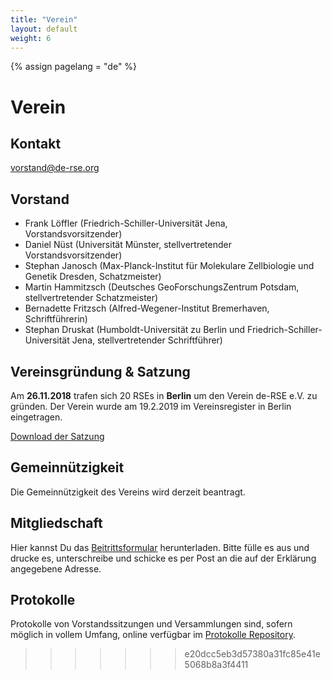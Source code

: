 ```yaml
---
title: "Verein"
layout: default
weight: 6
---
```

<!-- Set variable "lang" to reflect page language -->
{% assign pagelang = "de" %}

# Verein

## Kontakt

vorstand@de-rse.org

## Vorstand

* Frank Löffler (Friedrich-Schiller-Universität Jena, Vorstandsvorsitzender)
* Daniel Nüst (Universität Münster, stellvertretender Vorstandsvorsitzender) 
* Stephan Janosch (Max-Planck-Institut für Molekulare Zellbiologie und Genetik Dresden, Schatzmeister)
* Martin Hammitzsch (Deutsches GeoForschungsZentrum Potsdam, stellvertretender Schatzmeister)
* Bernadette Fritzsch (Alfred-Wegener-Institut Bremerhaven, Schriftführerin)
* Stephan Druskat (Humboldt-Universität zu Berlin und Friedrich-Schiller-Universität Jena, stellvertretender Schriftführer)

## Vereinsgründung & Satzung

Am **26.11.2018** trafen sich 20 RSEs in **Berlin** um den Verein de-RSE e.V. zu gründen.
Der Verein wurde am 19.2.2019 im Vereinsregister in Berlin eingetragen.

[Download der Satzung](https://github.com/DE-RSE/satzung/raw/master/de-RSE-e.V._Satzung_2019-01-07.pdf)

## Gemeinnützigkeit 

Die Gemeinnützigkeit des Vereins wird derzeit beantragt.

## Mitgliedschaft

Hier kannst Du das <a href="{{ '/assets/pdf/association/de-RSE_Beitrittserklärung.pdf' | prepend: site.baseurl }}">Beitrittsformular</a> herunterladen. Bitte fülle es aus und drucke es, unterschreibe und schicke es per Post an die auf der Erklärung angegebene Adresse.

## Protokolle

Protokolle von Vorstandssitzungen und Versammlungen sind, sofern möglich in vollem Umfang, online verfügbar im [Protokolle Repository](https://github.com/DE-RSE/protokolle).
>>>>>>> e20dcc5eb3d57380a31fc85e41e5068b8a3f4411
